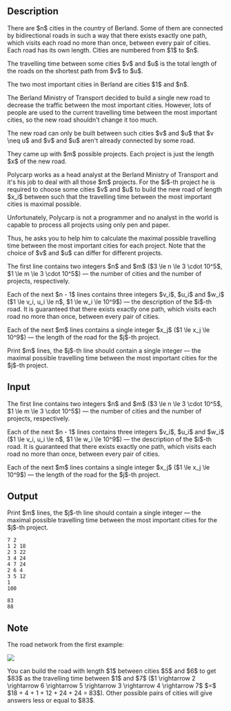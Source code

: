 ## Description

<div><p>There are $n$ cities in the country of Berland. Some of them are connected by bidirectional roads in such a way that there exists <span class="tex-font-style-it">exactly one</span> path, which visits each road no more than once, between every pair of cities. Each road has its own length. Cities are numbered from $1$ to $n$.</p><p>The travelling time between some cities $v$ and $u$ is the total length of the roads on the shortest path from $v$ to $u$. </p><p>The two most important cities in Berland are cities $1$ and $n$.</p><p>The Berland Ministry of Transport decided to build a single new road to decrease the traffic between the most important cities. However, lots of people are used to the current travelling time between the most important cities, so the new road shouldn't change it too much. </p><p>The new road can only be built between such cities $v$ and $u$ that $v \neq u$ and $v$ and $u$ aren't already connected by some road.</p><p>They came up with $m$ possible projects. Each project is just the length $x$ of the new road.</p><p>Polycarp works as a head analyst at the Berland Ministry of Transport and it's his job to deal with all those $m$ projects. For the $i$-th project he is required to choose some cities $v$ and $u$ to build the new road of length $x_i$ between such that the travelling time between the most important cities is <span class="tex-font-style-bf">maximal possible</span>. </p><p>Unfortunately, Polycarp is not a programmer and no analyst in the world is capable to process all projects using only pen and paper. </p><p>Thus, he asks you to help him to calculate the maximal possible travelling time between the most important cities for each project. Note that the choice of $v$ and $u$ can differ for different projects.</p></div><div class="input-specification"><p>The first line contains two integers $n$ and $m$ ($3 \le n \le 3 \cdot 10^5$, $1 \le m \le 3 \cdot 10^5$) — the number of cities and the number of projects, respectively.</p><p>Each of the next $n - 1$ lines contains three integers $v_i$, $u_i$ and $w_i$ ($1 \le v_i, u_i \le n$, $1 \le w_i \le 10^9$) — the description of the $i$-th road. It is guaranteed that there exists <span class="tex-font-style-it">exactly one</span> path, which visits each road no more than once, between every pair of cities.</p><p>Each of the next $m$ lines contains a single integer $x_j$ ($1 \le x_j \le 10^9$) — the length of the road for the $j$-th project.</p></div><div class="output-specification"><p>Print $m$ lines, the $j$-th line should contain a single integer — the maximal possible travelling time between the most important cities for the $j$-th project.</p></div>

## Input

<p>The first line contains two integers $n$ and $m$ ($3 \le n \le 3 \cdot 10^5$, $1 \le m \le 3 \cdot 10^5$) — the number of cities and the number of projects, respectively.</p><p>Each of the next $n - 1$ lines contains three integers $v_i$, $u_i$ and $w_i$ ($1 \le v_i, u_i \le n$, $1 \le w_i \le 10^9$) — the description of the $i$-th road. It is guaranteed that there exists <span class="tex-font-style-it">exactly one</span> path, which visits each road no more than once, between every pair of cities.</p><p>Each of the next $m$ lines contains a single integer $x_j$ ($1 \le x_j \le 10^9$) — the length of the road for the $j$-th project.</p>

## Output

<p>Print $m$ lines, the $j$-th line should contain a single integer — the maximal possible travelling time between the most important cities for the $j$-th project.</p>





```input1
7 2
1 2 18
2 3 22
3 4 24
4 7 24
2 6 4
3 5 12
1
100

```




```output1
83
88

```



## Note

<p>The road network from the first example:</p><p><img class="tex-graphics" src="file://OzAfO4I7.png" style="max-width: 100.0%;max-height: 100.0%;"></p><p>You can build the road with length $1$ between cities $5$ and $6$ to get $83$ as the travelling time between $1$ and $7$ ($1 \rightarrow 2 \rightarrow 6 \rightarrow 5 \rightarrow 3 \rightarrow 4 \rightarrow 7$ $=$ $18 + 4 + 1 + 12 + 24 + 24 = 83$). Other possible pairs of cities will give answers less or equal to $83$.</p>

